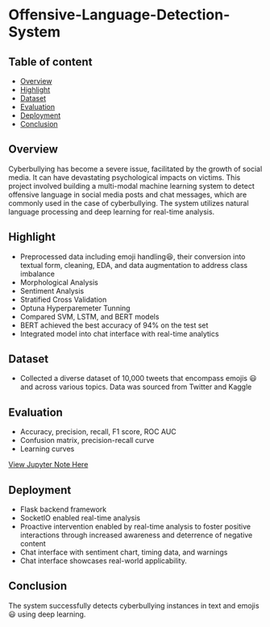 # Offensive-Language-Detection-System

## Table of content

- [Overview](#overview)
- [Highlight](#highlight)
- [Dataset](#dataset)
- [Evaluation](#evaluation)
- [Deployment](#deployment)
- [Conclusion](#conclusion)


## Overview

Cyberbullying has become a severe issue, facilitated by the growth of social media. It can have devastating psychological impacts on victims. This project involved building a multi-modal machine learning system to detect offensive language in social media posts and chat messages, which are commonly used in the case of cyberbullying. The system utilizes natural language processing and deep learning for real-time analysis.

## Highlight
- Preprocessed data including emoji handling😆, their conversion into textual form, cleaning, EDA, and data augmentation to address class imbalance
- Morphological Analysis
- Sentiment Analysis
- Stratified Cross Validation
- Optuna Hyperparemeter Tunning  
- Compared SVM, LSTM, and BERT models
- BERT achieved the best accuracy of 94% on the test set
- Integrated model into chat interface with real-time analytics

## Dataset

- Collected a diverse dataset of 10,000 tweets that encompass emojis 😃 and across various topics. Data was sourced from Twitter and Kaggle 

## Evaluation
- Accuracy, precision, recall, F1 score, ROC AUC
- Confusion matrix, precision-recall curve
- Learning curves

[View Jupyter Note Here](https://nbviewer.org/github/May-code-source/Offensive-Language-Detection-System/blob/main/Detection_Script.ipynb)

## Deployment
- Flask backend framework
- SocketIO enabled real-time analysis
- Proactive intervention enabled by real-time analysis to foster positive interactions through increased awareness and deterrence of negative content
- Chat interface with sentiment chart, timing data, and warnings
- Chat interface showcases real-world applicability.

## Conclusion
The system successfully detects cyberbullying instances in text and emojis😃 using deep learning.
